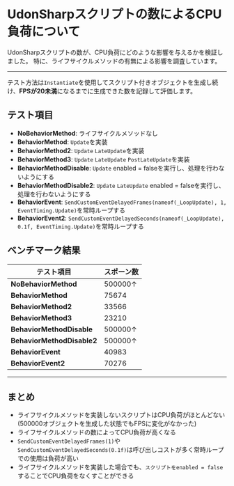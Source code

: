 # UdonSharpスクリプトの数によるCPU負荷について

UdonSharpスクリプトの数が、CPU負荷にどのような影響を与えるかを検証しました。
特に、ライフサイクルメソッドの有無による影響を調査しています。

---

テスト方法は`Instantiate`を使用してスクリプト付きオブジェクトを生成し続け、**FPSが20未満**になるまでに生成できた数を記録して評価します。

## テスト項目
- **NoBehaviorMethod**: ライフサイクルメソッドなし
- **BehaviorMethod**: `Update`を実装
- **BehaviorMethod2**: `Update` `LateUpdate`を実装
- **BehaviorMethod3**: `Update` `LateUpdate` `PostLateUpdate`を実装
- **BehaviorMethodDisable**: `Update` enabled = falseを実行し、処理を行わないようにする
- **BehaviorMethodDisable2**: `Update` `LateUpdate` enabled = falseを実行し、処理を行わないようにする
- **BehaviorEvent**: `SendCustomEventDelayedFrames(nameof(_LoopUpdate), 1, EventTiming.Update)`を常時ループする
- **BehaviorEvent2**: `SendCustomEventDelayedSeconds(nameof(_LoopUpdate), 0.1f, EventTiming.Update)`を常時ループする
  
## ベンチマーク結果

| テスト項目                    |  スポーン数  |        
|------------------------------|-------------|
| **NoBehaviorMethod**         | 500000↑     |
| **BehaviorMethod**           | 75674       |
| **BehaviorMethod2**          | 33566       |
| **BehaviorMethod3**          | 23210       |
| **BehaviorMethodDisable**    | 500000↑     |
| **BehaviorMethodDisable2**   | 500000↑     |
| **BehaviorEvent**            | 40983       |
| **BehaviorEvent2**           | 70276       |

---

## まとめ
- ライフサイクルメソッドを実装しないスクリプトはCPU負荷がほとんどない(500000オブジェクトを生成した状態でもFPSに変化がなかった)
- ライフサイクルメソッドの数によってCPU負荷が高くなる
- `SendCustomEventDelayedFrames(1)`や`SendCustomEventDelayedSeconds(0.1f)`は呼び出しコストが多く常時ループでの使用は負荷が高い
- ライフサイクルメソッドを実装した場合でも、`スクリプトをenabled = false`することでCPU負荷をなくすことができる
